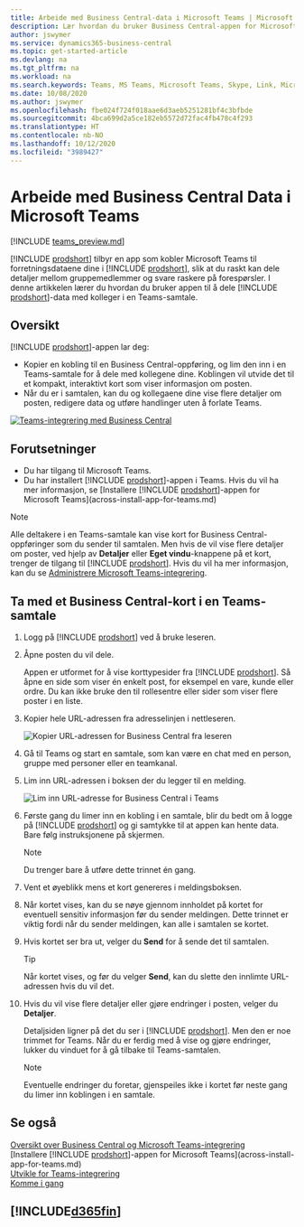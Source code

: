 ```yaml
---
title: Arbeide med Business Central-data i Microsoft Teams | Microsoft Docs
description: Lær hvordan du bruker Business Central-appen for Microsoft Teams.
author: jswymer
ms.service: dynamics365-business-central
ms.topic: get-started-article
ms.devlang: na
ms.tgt_pltfrm: na
ms.workload: na
ms.search.keywords: Teams, MS Teams, Microsoft Teams, Skype, Link, Microsoft 365, collaborate, collaboration, teamwork
ms.date: 10/08/2020
ms.author: jswymer
ms.openlocfilehash: fbe024f724f018aae6d3aeb5251281bf4c3bfbde
ms.sourcegitcommit: 4bca699d2a5ce182eb5572d72fac4fb478c4f293
ms.translationtype: HT
ms.contentlocale: nb-NO
ms.lasthandoff: 10/12/2020
ms.locfileid: "3989427"
---
```

# <a name="working-with-business-central-data-in-microsoft-teams"></a>Arbeide med Business Central Data i Microsoft Teams

[!INCLUDE [teams_preview.md](includes/teams_preview.md)]

[!INCLUDE [prodshort](includes/prodshort.md)] tilbyr en app som kobler Microsoft Teams til forretningsdataene dine i [!INCLUDE [prodshort](includes/prodshort.md)], slik at du raskt kan dele detaljer mellom gruppemedlemmer og svare raskere på forespørsler. I denne artikkelen lærer du hvordan du bruker appen til å dele [!INCLUDE [prodshort](includes/prodshort.md)]-data med kolleger i en Teams-samtale.

## <a name="overview"></a>Oversikt

[!INCLUDE [prodshort](includes/prodshort.md)]-appen lar deg:

- Kopier en kobling til en Business Central-oppføring, og lim den inn i en Teams-samtale for å dele med kollegene dine. Koblingen vil utvide det til et kompakt, interaktivt kort som viser informasjon om posten.
- Når du er i samtalen, kan du og kollegaene dine vise flere detaljer om posten, redigere data og utføre handlinger uten å forlate Teams.

[![Teams-integrering med Business Central](media/teams-intro-v3.png)](media/teams-intro-v3.png#lightbox)

## <a name="prerequisites"></a>Forutsetninger

- Du har tilgang til Microsoft Teams.
- Du har installert [!INCLUDE [prodshort](includes/prodshort.md)]-appen i Teams. Hvis du vil ha mer informasjon, se [Installere [!INCLUDE [prodshort](includes/prodshort.md)]-appen for Microsoft Teams](across-install-app-for-teams.md)

> [!NOTE]
> Alle deltakere i en Teams-samtale kan vise kort for Business Central-oppføringer som du sender til samtalen. Men hvis de vil vise flere detaljer om poster, ved hjelp av **Detaljer** eller **Eget vindu**-knappene på et kort, trenger de tilgang til [!INCLUDE [prodshort](includes/prodshort.md)]. Hvis du vil ha mer informasjon, kan du se [Administrere Microsoft Teams-integrering](admin-teams-integration.md#minimum-requirements-1).
<!--
- People You and your coworkers have the following permissions in [!INCLUDE [prodshort](includes/prodshort.md)]
  - To paste a [!INCLUDE [prodshort](includes/prodshort.md)] link into a Teams conversation and have it expand into a card, you have to have at least permission to view the page and its data.
  - Once a card is submitted into a conversation, any user in that conversation can view that card without having permission to Business Central.
  - For other users to view more details from card, they must also have view permission, as a minimum, to the page and its data. If they want to change data, they'll need modify permissions.

  Setting up permissions is typically done by an administrator. For more information, see [Managing Microsoft Teams Integration](admin-teams-integration.md).-->

## <a name="include-a-business-central-card-in-a-teams-conversation"></a>Ta med et Business Central-kort i en Teams-samtale

1. Logg på [!INCLUDE [prodshort](includes/prodshort.md)] ved å bruke leseren.
2. Åpne posten du vil dele.

    Appen er utformet for å vise korttypesider fra [!INCLUDE [prodshort](includes/prodshort.md)]. Så åpne en side som viser én enkelt post, for eksempel en vare, kunde eller ordre. Du kan ikke bruke den til rollesentre eller sider som viser flere poster i en liste.

3. Kopier hele URL-adressen fra adresselinjen i nettleseren.

   ![Kopier URL-adressen for Business Central fra leseren](media/teams-url.png)
4. Gå til Teams og start en samtale, som kan være en chat med en person, gruppe med personer eller en teamkanal.

    <!--Teams imposes a few limitations here eg. you cannot unfurl a link during a Voice/Video call :/ We should probably only mention this in a Troubleshooting section (and i hope it will also be fixed soon)-->
5. Lim inn URL-adressen i boksen der du legger til en melding.

   ![Lim inn URL-adresse for Business Central i Teams](media/teams-paste-url.png)
6. Første gang du limer inn en kobling i en samtale, blir du bedt om å logge på [!INCLUDE [prodshort](includes/prodshort.md)] og gi samtykke til at appen kan hente data. Bare følg instruksjonene på skjermen.

    > [!NOTE]
    > Du trenger bare å utføre dette trinnet én gang.

7. Vent et øyeblikk mens et kort genereres i meldingsboksen.

8. Når kortet vises, kan du se nøye gjennom innholdet på kortet for eventuell sensitiv informasjon før du sender meldingen. Dette trinnet er viktig fordi når du sender meldingen, kan alle i samtalen se kortet.

9. Hvis kortet ser bra ut, velger du **Send** for å sende det til samtalen.

    > [!TIP]
    > Når kortet vises, og før du velger **Send**, kan du slette den innlimte URL-adressen hvis du vil det.

10. Hvis du vil vise flere detaljer eller gjøre endringer i posten, velger du **Detaljer**.

    Detaljsiden ligner på det du ser i [!INCLUDE [prodshort](includes/prodshort.md)]. Men den er noe trimmet for Teams. Når du er ferdig med å vise og gjøre endringer, lukker du vinduet for å gå tilbake til Teams-samtalen.

    > [!NOTE]
    > Eventuelle endringer du foretar, gjenspeiles ikke i kortet før neste gang du limer inn koblingen i en samtale.

## <a name="see-also"></a>Se også

[Oversikt over Business Central og Microsoft Teams-integrering](across-teams-overview.md)  
[Installere [!INCLUDE [prodshort](includes/prodshort.md)]-appen for Microsoft Teams](across-install-app-for-teams.md)  
[Utvikle for Teams-integrering](/dynamics365/business-central/dev-itpro/developer/devenv-develop-for-teams)  
[Komme i gang](product-get-started.md)  

## [!INCLUDE[d365fin](includes/free_trial_md.md)]  
